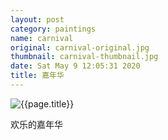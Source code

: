 ```yaml
---
layout: post
category: paintings
name: carnival
original: carnival-original.jpg
thumbnail: carnival-thumbnail.jpg
date: Sat May 9 12:05:31 2020
title: 嘉年华
---
```


![{{page.title}}](/gallery/{{page.category}}/{{page.original}})

欢乐的嘉年华
